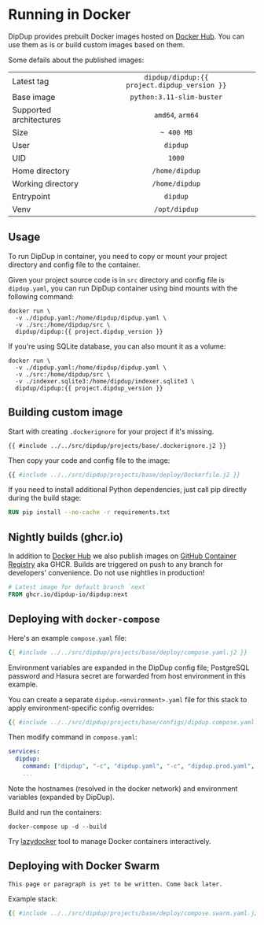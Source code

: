 # Running in Docker

DipDup provides prebuilt Docker images hosted on [Docker Hub](https://hub.docker.com/r/dipdup/dipdup). You can use them as is or build custom images based on them.

Some defails about the published images:

|                         |                                                   |
| ----------------------- |:-------------------------------------------------:|
| Latest tag              | `dipdup/dipdup:{{ project.dipdup_version }}` |
| Base image              |             `python:3.11-slim-buster`             |
| Supported architectures |                  `amd64`, `arm64`                 |
| Size                    |                     `~ 400 MB`                    |
| User                    |                      `dipdup`                     |
| UID                     |                       `1000`                      |
| Home directory          |                   `/home/dipdup`                  |
| Working directory       |                   `/home/dipdup`                  |
| Entrypoint              |                      `dipdup`                     |
| Venv                    |                   `/opt/dipdup`                   |

## Usage

To run DipDup in container, you need to copy or mount your project directory and config file to the container.

Given your project source code is in `src` directory and config file is `dipdup.yaml`, you can run DipDup container using bind mounts with the following command:

```shell
docker run \
  -v ./dipdup.yaml:/home/dipdup/dipdup.yaml \
  -v ./src:/home/dipdup/src \
  dipdup/dipdup:{{ project.dipdup_version }}
```

If you're using SQLite database, you can also mount it as a volume:

```shell
docker run \
  -v ./dipdup.yaml:/home/dipdup/dipdup.yaml \
  -v ./src:/home/dipdup/src \
  -v ./indexer.sqlite3:/home/dipdup/indexer.sqlite3 \
  dipdup/dipdup:{{ project.dipdup_version }}
```

## Building custom image

Start with creating `.dockerignore` for your project if it's missing.

```text
{{ #include ../../src/dipdup/projects/base/.dockerignore.j2 }}
```

Then copy your code and config file to the image:

```Dockerfile
{{ #include ../../src/dipdup/projects/base/deploy/Dockerfile.j2 }}
```

If you need to install additional Python dependencies, just call pip directly during the build stage:

```Dockerfile
RUN pip install --no-cache -r requirements.txt
```

## Nightly builds (ghcr.io)

In addition to [Docker Hub](https://hub.docker.com/r/dipdup/dipdup) we also publish images on [GitHub Container Registry](https://github.com/dipdup-io/dipdup/pkgs/container/dipdup) aka GHCR. Builds are triggered on push to any branch for developers' convenience. Do not use nightlies in production!

```Dockerfile
# Latest image for default branch `next`
FROM ghcr.io/dipdup-io/dipdup:next
```

## Deploying with `docker-compose`

Here's an example `compose.yaml` file:

```yaml
{{ #include ../../src/dipdup/projects/base/deploy/compose.yaml.j2 }}
```

Environment variables are expanded in the DipDup config file; PostgreSQL password and Hasura secret are forwarded from host environment in this example.

You can create a separate `dipdup.<environment>.yaml` file for this stack to apply environment-specific config overrides:

```yaml
{{ #include ../../src/dipdup/projects/base/configs/dipdup.compose.yaml.j2 }}
```

Then modify command in `compose.yaml`:

```yaml
services:
  dipdup:
    command: ["dipdup", "-c", "dipdup.yaml", "-c", "dipdup.prod.yaml", "run"]
    ...
```

Note the hostnames (resolved in the docker network) and environment variables (expanded by DipDup).

Build and run the containers:

```shell
docker-compose up -d --build
```

Try [lazydocker](https://github.com/jesseduffield/lazydocker) tool to manage Docker containers interactively.

## Deploying with Docker Swarm

```admonish warning title=""
This page or paragraph is yet to be written. Come back later.
```

Example stack:

```yaml
{{ #include ../../src/dipdup/projects/base/deploy/compose.swarm.yaml.j2 }}
```
